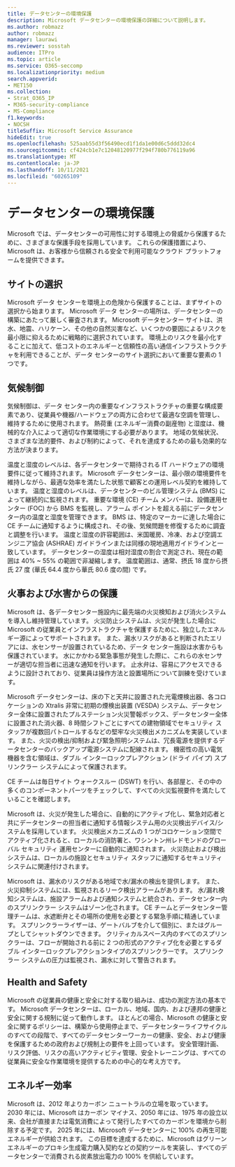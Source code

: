 ```yaml
---
title: データセンターの環境保護
description: Microsoft データセンターの環境保護の詳細について説明します。
ms.author: robmazz
author: robmazz
manager: laurawi
ms.reviewer: sosstah
audience: ITPro
ms.topic: article
ms.service: O365-seccomp
ms.localizationpriority: medium
search.appverid:
- MET150
ms.collection:
- Strat_O365_IP
- M365-security-compliance
- MS-Compliance
f1.keywords:
- NOCSH
titleSuffix: Microsoft Service Assurance
hideEdit: true
ms.openlocfilehash: 525aab55d3f56490ecd1f1da1e00d6c5ddd32dc4
ms.sourcegitcommit: cf424cb1e7c12048120977f294f780b776119a96
ms.translationtype: MT
ms.contentlocale: ja-JP
ms.lasthandoff: 10/11/2021
ms.locfileid: "60265109"
---
```

# <a name="datacenter-environmental-safeguards"></a>データセンターの環境保護

Microsoft では、データセンターの可用性に対する環境上の脅威から保護するために、さまざまな保護手段を採用しています。 これらの保護措置により、Microsoft は、お客様から信頼される安全で利用可能なクラウド プラットフォームを提供できます。

## <a name="site-selection"></a>サイトの選択

Microsoft データ センターを環境上の危険から保護することは、まずサイトの選択から始まります。 Microsoft データ センターの場所は、データセンターの構築にあたって厳しく審査されます。 Microsoft データセンター サイトは、洪水、地震、ハリケーン、その他の自然災害など、いくつかの要因によるリスクを最小限に抑えるために戦略的に選択されています。 環境上のリスクを最小化することに加えて、低コストのエネルギーと信頼性の高い通信インフラストラクチャを利用できることが、データ センターのサイト選択において重要な要素の 1 つです。

## <a name="climate-control"></a>気候制御

気候制御は、データ センター内の重要なインフラストラクチャの重要な構成要素であり、従業員や機器/ハードウェアの両方に合わせて最適な空調を管理し、維持するために使用されます。 熱荷重 (エネルギー消費の副産物) と湿度は、機械的な介入によって適切な作業環境にする必要があります。 地域の気候状況、さまざまな法的要件、および制約によって、それを達成するための最も効果的な方法が決まります。

温度と湿度のレベルは、各データセンターで期待される IT ハードウェアの環境要件に従って維持されます。 Microsoft データセンターは、最小限の環境要件を維持しながら、最適な効率を満たした状態で顧客との運用レベル契約を維持しています。 温度と湿度のレベルは、データセンターのビル管理システム (BMS) によって継続的に監視されます。 重要な環境 (CE) チーム メンバーは、設備運用センター (FOC) から BMS を監視し、アラーム ポイントを超える前にデータセンター内の温度と湿度を管理できます。 BMS は、特定のマーカーに達した場合に CE チームに通知するように構成され、その後、気候問題を修復するために調査と調整を行います。 温度と湿度の許容範囲は、米国暖房、冷凍、および空調エンジニア協会 (ASHRAE) ガイドラインまたは同様の現地適用ガイドラインと一致しています。 データセンターの湿度は相対湿度の割合で測定され、現在の範囲は 40% ~ 55% の範囲で非凝縮します。 温度範囲は、通常、摂氏 18 度から摂氏 27 度 (華氏 64.4 度から華氏 80.6 度の間) です。

## <a name="fire-and-water-damage-protection"></a>火事および水害からの保護

Microsoft は、各データセンター施設内に最先端の火災検知および消火システムを導入し維持管理しています。 火災防止システムは、火災が発生した場合に Microsoft の従業員とインフラストラクチャを保護するために、独立したエネルギー源によってサポートされます。 また、漏水リスクがあると判断されたエリアには、水センサーが設置されているため、データ センター施設は水害からも保護されています。 水にかかわる緊急事態が発生した際に、これらの水センサーが適切な担当者に迅速な通知を行います。 止水弁は、容易にアクセスできるように設計されており、従業員は操作方法と設置場所について訓練を受けています。

Microsoft データセンターは、床の下と天井に設置された光電煙検出器、各コロケーションの Xtralis 非常に初期の煙検出装置 (VESDA) システム、データセンター全体に設置されたプルステーション火災警報ボックス、データセンター全体に設置された消火器、8 時間シフトごとにすべての建物領域でセキュリティ スタッフが複数回パトロールするなどの堅牢な火災検出メカニズムを実装しています。 また、火災の検出/抑制および緊急照明システムは、冗長電源を提供するデータセンターのバックアップ電源システムに配線されます。 機密性の高い電気機器を含む領域は、ダブル インターロックプレアクション (ドライ パイプ) スプリンクラー システムによって保護されます。

CE チームは毎日サイト ウォークスルー (DSWT) を行い、各部屋と、その中の多くのコンポーネントパーツをチェックして、すべての火災監視要件を満たしていることを確認します。

Microsoft は、火災が発生した場合に、自動的にアクティブ化し、緊急対応者と共にデータセンターの担当者に通知する情報システム用の火災検出デバイス/システムを採用しています。 火災検出メカニズムの 1 つがコロケーション空間でアクティブ化されると、ローカルの消防署と、ワシントン州レドモンドのグローバル セキュリティ 運用センターに自動的に通知されます。 火災防止および検出システムは、ローカルの施設とセキュリティ スタッフに通知するセキュリティ システムに関連付けされます。

Microsoft は、漏水のリスクがある地域で水/漏水の検出を提供します。 また、火災抑制システムには、監視されるリーク検出アラームがあります。 水/漏れ検知システムは、施設アラームおよび通知システムと統合され、データセンター内のスプリンクラー システムはゾーン化されます。 CE チームとデータセンター管理チームは、水遮断弁とその場所の使用を必要とする緊急手順に精通しています。 スプリンクラーライザーは、ゲートバルブを介して個別に、またはグループとしてシャットダウンできます。 クリティカルスペース内のすべてのスプリンクラーは、フローが開始される前に 2 つの形式のアクティブ化を必要とするダブル インターロックプレアクションタイプのスプリンクラーです。 スプリンクラー システムの圧力は監視され、漏水に対して警告されます。

## <a name="health-and-safety"></a>Health and Safety

Microsoft の従業員の健康と安全に対する取り組みは、成功の測定方法の基本です。 Microsoft データセンターは、ローカル、地域、国内、および連邦の健康と安全に関する規制に従って動作します。 ほとんどの場合、Microsoft の健康と安全に関するポリシーは、構築から使用停止まで、データセンターライフサイクルのすべての段階で、すべてのデータセンターワーカーの健康、安全、および健康を保護するための政府および規制上の要件を上回っています。 安全管理計画、リスク評価、リスクの高いアクティビティ管理、安全トレーニングは、すべての従業員に安全な作業環境を提供するための中心的な考え方です。

## <a name="energy-efficiency"></a>エネルギー効率

Microsoft は、2012 年よりカーボン ニュートラルの立場を取っています。 2030 年には、Microsoft はカーボン マイナス、2050 年には、1975 年の設立以来、会社が直接または電気消費によって発行したすべてのカーボンを環境から削除する予定です。 2025 年には、Microsoft データセンターに 100% の再生可能エネルギーが供給されます。 この目標を達成するために、Microsoft はグリーン エネルギーのプロキシ生成電力購入契約などの契約ツールを実装し、すべてのデータセンターで消費される炭素放出電力の 100% を供給しています。
